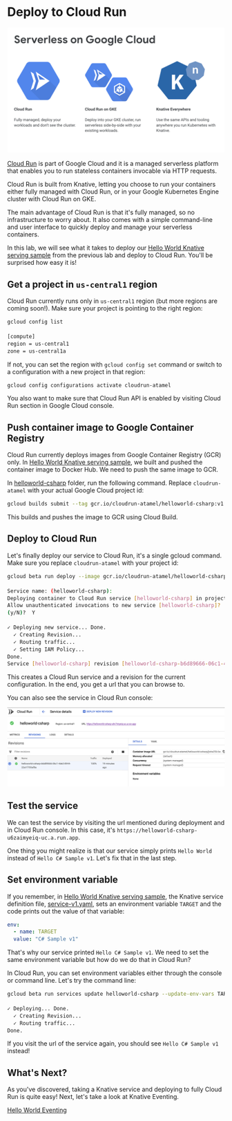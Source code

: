 # Deploy to Cloud Run

![Serverless on Google Cloud](./images/serverless-on-google-cloud.png)

[Cloud Run](https://cloud.google.com/run/) is part of Google Cloud and it is a managed serverless platform that enables you to run stateless containers invocable via HTTP requests.  

Cloud Run is built from Knative, letting you choose to run your containers either fully managed with Cloud Run, or in your Google Kubernetes Engine cluster with Cloud Run on GKE.

The main advantage of Cloud Run is that it's fully managed, so no infrastructure to worry about. It also comes with a simple command-line and user interface to quickly deploy and manage your serverless containers.

In this lab, we will see what it takes to deploy our [Hello World Knative serving sample](01-helloworldserving.md) from the previous lab and deploy to Cloud Run. You'll be surprised how easy it is!

## Get a project in `us-central1` region

Cloud Run currently runs only in `us-central1` region (but more regions are coming soon!). Make sure your project is pointing to the right region:

```bash
gcloud config list

[compute]
region = us-central1
zone = us-central1a
```
If not, you can set the region with `gcloud config set` command or switch to a configuration with a new project in that region:

```bash
gcloud config configurations activate cloudrun-atamel
```

You also want to make sure that Cloud Run API is enabled by visiting Cloud Run section in Google Cloud console. 

## Push container image to Google Container Registry

Cloud Run currently deploys images from Google Container Registry (GCR) only. In [Hello World Knative serving sample](01-helloworldserving.md), we built and pushed the container image to Docker Hub. We need to push the same image to GCR. 

In [helloworld-csharp](../serving/helloworld-csharp/) folder, run the following command. Replace `cloudrun-atamel` with your actual Google Cloud project id:

```bash
gcloud builds submit --tag gcr.io/cloudrun-atamel/helloworld-csharp:v1
```
This builds and pushes the image to GCR using Cloud Build.  

## Deploy to Cloud Run

Let's finally deploy our service to Cloud Run, it's a single gcloud command. Make sure you replace `cloudrun-atamel` with your project id:

```bash
gcloud beta run deploy --image gcr.io/cloudrun-atamel/helloworld-csharp:v1

Service name: (helloworld-csharp):
Deploying container to Cloud Run service [helloworld-csharp] in project [cloudrun-atamel] region [us-central1]
Allow unauthenticated invocations to new service [helloworld-csharp]?
(y/N)?  Y

✓ Deploying new service... Done.
  ✓ Creating Revision...
  ✓ Routing traffic...
  ✓ Setting IAM Policy...
Done.
Service [helloworld-csharp] revision [helloworld-csharp-b6d89666-06c1-4de3-8955-22a1f700af8a] has been deployed and is serving traffic at https://helloworld-csharp-u6zaimyeiq-uc.a.run.app
```
This creates a Cloud Run service and a revision for the current configuration. In the end, you get a url that you can browse to. 

You can also see the service in Cloud Run console:

![Cloud Run Console](./images/cloud-run-console.png)

## Test the service

We can test the service by visiting the url mentioned during deployment and in Cloud Run console. In this case, it's `https://helloworld-csharp-u6zaimyeiq-uc.a.run.app`.

One thing you might realize is that our service simply prints `Hello World` instead of `Hello C# Sample v1`. Let's fix that in the last step.

## Set environment variable 

If you remember, in [Hello World Knative serving sample](01-helloworldserving.md), the Knative service definition file, [service-v1.yaml](../serving/helloworld-csharp/service-v1.yaml), sets an environment variable `TARGET` and the code prints out the value of that variable: 

```yaml
env:
  - name: TARGET
  value: "C# Sample v1"
```
That's why our service printed `Hello C# Sample v1`. We need to set the same environment variable but how do we do that in Cloud Run?

In Cloud Run, you can set environment variables either through the console or command line. Let's try the command line:

```bash
gcloud beta run services update helloworld-csharp --update-env-vars TARGET='C# Sample v1'

✓ Deploying... Done.
  ✓ Creating Revision...
  ✓ Routing traffic...
Done.
```

If you visit the url of the service again, you should see `Hello C# Sample v1` instead!

## What's Next?

As you've discovered, taking a Knative service and deploying to fully Cloud Run is quite easy! Next, let's take a look at Knative Eventing. 

[Hello World Eventing](08-helloworldeventing.md)
